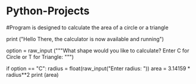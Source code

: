# Python-Projects

#Program is designed to calculate the area of a circle or a triangle

print ("Hello There, the calculator is now available and running")

option = raw_input ("""What shape would you like to calculate?
Enter C for Circle or T for Triangle: """)

if option == "C":
  radius = float(raw_input("Enter radius: "))
  area = 3.14159 * radius**2
  print (area)
 
